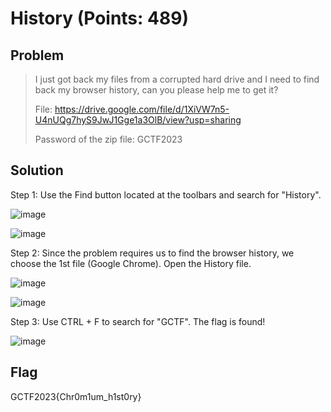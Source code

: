 # History (Points: 489)

## Problem
> I just got back my files from a corrupted hard drive and I need to find back my browser history, can you please help me to get it?
>
> File: https://drive.google.com/file/d/1XiVW7n5-U4nUQg7hyS9JwJ1Gge1a3OlB/view?usp=sharing
> 
> Password of the zip file: GCTF2023


## Solution

Step 1: Use the Find button located at the toolbars and search for "History".

![image](https://github.com/kqrrrr/Girls-In-CTF-2023/assets/96009671/383dd6aa-1ebf-467d-8b34-332abb416a11)

![image](https://github.com/kqrrrr/Girls-In-CTF-2023/assets/96009671/ed01d19c-d79f-45da-8945-1559d3fbda5e)


Step 2: Since the problem requires us to find the browser history, we choose the 1st file (Google Chrome). Open the History file.

![image](https://github.com/kqrrrr/Girls-In-CTF-2023/assets/96009671/5b1ff403-ac1d-4e81-ac84-fbcf6c076ef5)

![image](https://github.com/kqrrrr/Girls-In-CTF-2023/assets/96009671/8e1c108d-f414-49de-ae01-4f170de323c3)


Step 3: Use CTRL + F to search for "GCTF". The flag is found!

![image](https://github.com/kqrrrr/Girls-In-CTF-2023/assets/96009671/3fdb5923-8bfe-4611-9369-9f060e576c8d)


## Flag

GCTF2023{Chr0m1um_h1st0ry}




